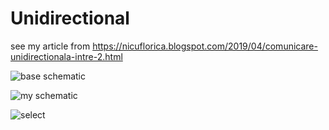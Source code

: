 # Unidirectional
see my article from https://nicuflorica.blogspot.com/2019/04/comunicare-unidirectionala-intre-2.html

![base schematic](https://4.bp.blogspot.com/-irzezFfBnsQ/XLGjJ0eW8II/AAAAAAAAZDE/oROuKfRJUq0ZAKkt8E7z5RFEWfWBb-n2ACLcBGAs/s1600/tx_rx_2Arduinos.png)

![my schematic](https://4.bp.blogspot.com/-lEusbN_lQog/XLGx7ounJhI/AAAAAAAAZEk/K80OxdIB2QQ5A09hTo3h_B9BQH2Gfs8IgCLcBGAs/s1600/unidirectional_communication_schematic.png)

![select](https://3.bp.blogspot.com/-OHj46S8dywY/XLGrqecINxI/AAAAAAAAZD0/zy5iixylLwIqxU163u2qQ52qQOb6HC5CACLcBGAs/s1600/select.JPG)
